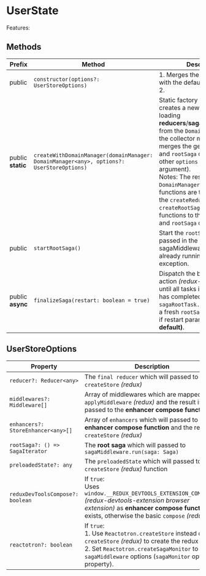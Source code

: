 # UserState
Features:


## Methods

| Prefix            | Method                                   | Description                              |
| ----------------- | ---------------------------------------- | ---------------------------------------- |
| public            | ```constructor(options?: UserStoreOptions)``` | 1. Merges the passed ```options``` with the default options.<br>2.  |
| public **static** | ```createWithDomainManager(domainManager: DomainManager<any>, options?: UserStoreOptions)``` | Static factory method which creates a new ```UserState``` by loading **reducers**/**sagas**/**defaultStates** from the ```DomainManager``` (using the collector methods) and merges the generated ```reducer``` and ```rootSaga``` option to the other ```options``` (second argument).<br>Notes: The results of the ```DomainManager``` collector functions are transformed with the ```createReducer``` and ```createRootSaga``` helpers functions to the final ```reducer``` and ```rootSaga``` option. |
| public            | ```startRootSaga()```                    | Start the ```rootSaga``` which is passed in the options on the sagaMiddleware. If the saga is already running it throws an exception. |
| public **async**  | ```finalizeSaga(restart: boolean = true)``` | Dispatch the built-in ```END``` action *(redux-saga)* and await until all tasks in the root task has completed - by waiting for ```sagaRootTask.done```. Then start a fresh ```rootSaga``` automatically if restart param is true **(it is by default)**. |


## UserStoreOptions

| Property                               | Description                              | Default               |
| -------------------------------------- | ---------------------------------------- | --------------------- |
| ```reducer?: Reducer<any>``` | The ```final reducer``` which will passed to the ```createStore``` *(redux)* | ```() => ({})``` |
| ```middlewares?: Middleware[]``` | Array of middlewares which are mapped with ```applyMiddleware``` *(redux)* and the result is passed to the **enhancer compose function** | ```[]``` |
| ```enhancers?: StoreEnhancer<any>[]``` | Array of ```enhancers``` which will passed to the **enhancer compose function** and the result to ```createStore``` *(redux)* | ```[]``` |
| ```rootSaga?: () => SagaIterator``` | The **root saga** which will passed to ```sagaMiddleware.run(saga: Saga)``` | ```function*() { }``` |
| ```preloadedState?: any``` | The ```preloadedState``` which will passed to the ```createStore``` *(redux)* function | ```{}``` |
| ```reduxDevToolsCompose?: boolean```| If ```true```:<br>Uses ```window.__REDUX_DEVTOOLS_EXTENSION_COMPOSE__``` *(redux-devtools-extension browser extension)* as **enhancer compose function** if exists, otherwise the basic ```compose``` *(redux)* | ```true``` |
| ```reactotron?: boolean```| If ```true```:<br>1. Use ```Reactotron.createStore``` instead of ```createStore``` *(redux)* to create the redux store.<br>2. Set ```Reactotron.createSagaMonitor``` to the ```sagaMiddleware``` options (```sagaMonitor``` option property). | ```false``` |
